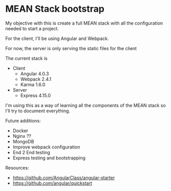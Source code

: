 # MEAN Stack bootstrap

My objective with this is create a full MEAN stack with all the configuration needed to start a project.

For the client, I'll be using Angular and Webpack.

For now, the server is only serving the static files for the client

The current stack is 

* Client
  * Angular 4.0.3
  * Webpack 2.4.1
  * Karma 1.6.0
* Server
  * Express 4.15.0

I'm using this as a way of learning all the components of the MEAN stack so I'll try to document everything.

Future additions:
* Docker
* Nginx ??
* MongoDB
* Improve webpack configuration
* End 2 End testing
* Express testing and bootstrapping

Resources:
* https://github.com/AngularClass/angular-starter
* https://github.com/angular/quickstart